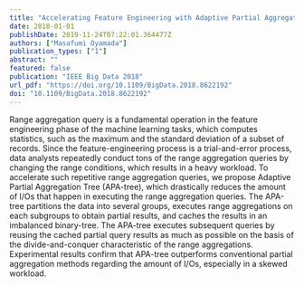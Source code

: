 ```yaml
---
title: "Accelerating Feature Engineering with Adaptive Partial Aggregation Tree"
date: 2018-01-01
publishDate: 2019-11-24T07:22:01.364477Z
authors: ["Masafumi Oyamada"]
publication_types: ["1"]
abstract: ""
featured: false
publication: "IEEE Big Data 2018"
url_pdf: "https://doi.org/10.1109/BigData.2018.8622192"
doi: "10.1109/BigData.2018.8622192"
---
```


Range aggregation query is a fundamental operation in the feature engineering
phase of the machine learning tasks, which computes statistics, such as the
maximum and the standard deviation of a subset of records. Since the
feature-engineering process is a trial-and-error process, data analysts
repeatedly conduct tons of the range aggregation queries by changing the range
conditions, which results in a heavy workload. To accelerate such repetitive
range aggregation queries, we propose Adaptive Partial Aggregation Tree
(APA-tree), which drastically reduces the amount of I/Os that happen in
executing the range aggregation queries. The APA-tree partitions the data into
several groups, executes range aggregations on each subgroups to obtain partial
results, and caches the results in an imbalanced binary-tree. The APA-tree
executes subsequent queries by reusing the cached partial query results as much
as possible on the basis of the divide-and-conquer characteristic of the range
aggregations. Experimental results confirm that APA-tree outperforms
conventional partial aggregation methods regarding the amount of I/Os,
especially in a skewed workload.
